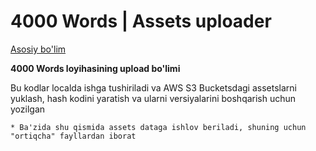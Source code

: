 # 4000 Words | Assets uploader

[Asosiy bo'lim](https://github.com/aliendevuz/words)

**4000 Words loyihasining upload bo'limi**

Bu kodlar localda ishga tushiriladi va AWS S3 Bucketsdagi assetslarni yuklash, hash kodini yaratish va ularni versiyalarini boshqarish uchun yozilgan

`* Ba'zida shu qismida assets dataga ishlov beriladi, shuning uchun "ortiqcha" fayllardan iborat`
